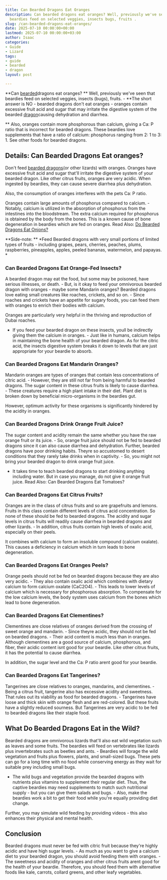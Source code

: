 ```yaml
---
title: Can Bearded Dragons Eat Oranges
description: Can bearded dragons eat oranges? Well, previously we've seen that 
  beardies feed on selected veggies, insects bugs, fruits .
slug: /can-bearded-dragons-eat-oranges/
date: 2025-07-10 00:00:00+00:00
lastmod: 2025-07-10 00:00:00+03:00
author: Isaac
categories:
- Guide
- Lizard
tags:
- guide
- bearded
- dragon
layout: post

---
```

**Can [bearded](https://pestpolicy.com/can-bearded-dragons-eat-apples/)dragons eat oranges? ** Well, previously we've seen that beardies feed on selected veggies, insects (bugs), fruits. - **The short answer is NO - bearded dragons don't eat oranges - oranges contain excessive fruit acid and sugar that may irritate the digestive system of the bearded [dragon](https://pestpolicy.com/can-bearded-dragons-eat-bananas/)causing dehydration and diarrhea.

** Also, oranges contain more phosphorous than calcium, giving a Ca: P ratio that is incorrect for bearded dragons. These beardies love supplements that have a ratio of calcium: phosphorus ranging from 2: 1 to 3: 1. See other foods for bearded dragons.

##  **Details: Can Bearded Dragons Eat oranges?**

Don't feed [bearded dragons](https://www.sciencedirect.com/topics/agricultural-and-biological-sciences/central-bearded-dragon)(or other lizards) with oranges. Oranges have excessive fruit acid and sugar that'll irritate the digestive system of your bearded dragon. Like other citrus fruits, oranges are very acidic. When ingested by beardies, they can cause severe diarrhea plus dehydration.

Also, the consumption of oranges interferes with the pets Ca: P ratio.

Oranges contain large amounts of phosphorus compared to calcium. - Notably, calcium is utilized in the absorption of phosphorus from the intestines into the bloodstream. The extra calcium required for phosphorus is obtained by the body from the bones. This is a known cause of bone degeneration in beardies which are fed on oranges. Read Also: [Do Bearded Dragons Eat Onions? ](https://pestpolicy.com/can-bearded-dragons-eat-onions/)

**Side-note: ** *Feed Bearded dragons with very small portions of limited types of fruits - including grapes, pears, cherries, peaches, plums, raspberries, pineapples, apples, peeled bananas, watermelon, and papayas. *

###  **Can Bearded Dragons Eat Orange-Fed Insects?**

A bearded dragon may eat the food, but some may be poisoned, have serious illnesses, or death. - But, is it okay to feed your omnivorous bearded dragon with oranges - maybe some Mandarin oranges? Bearded dragons love eating small creatures like roaches, crickets, and so on. - Since roaches and crickets have an appetite for sugary foods, you can feed them with oranges to enrich their bodies with calcium.

Oranges are particularly very helpful in the thriving and reproduction of Dubai roaches.

- If you feed your bearded dragon on these insects, youll be indirectly giving them the calcium in oranges. - Just like in humans, calcium helps in maintaining the bone health of your bearded dragon. As for the citric acid, the insects digestive system breaks it down to levels that are just appropriate for your beardie to absorb.

###  **Can Bearded Dragons Eat Mandarin Oranges?**

Mandarin oranges are types of oranges that contain less concentrations of citric acid. - However, they are still not far from being harmful to bearded dragons. The sugar content in these citrus fruits is likely to cause diarrhea. - These creatures require a high plant intake in their diet. Plant diet is broken down by beneficial micro-organisms in the beardies gut.

However, optimum activity for these organisms is significantly hindered by the acidity in oranges.

###  **Can Bearded Dragons Drink Orange Fruit Juice?**

The sugar content and acidity remain the same whether you have the raw orange fruit or its juice. - So, orange fruit juice should not be fed to bearded dragons since it can also cause diarrhea and dehydration. Further, bearded dragons have poor drinking habits. Theyre so accustomed to desert conditions that they rarely take drinks when in captivity. - So, you might not bring your bearded dragon to drink orange fruit juice.

- It takes time to teach bearded dragons to start drinking anything including water. But in case you manage, do not give it orange fruit juice. Read Also: Can Bearded Dragons Eat Tomatoes?

###  **Can Bearded Dragons Eat Citrus Fruits?**

Oranges are in the class of citrus fruits and so are grapefruits and lemons. Fruits in this class contain different levels of citrus acid concentration. So none of these should be fed to bearded dragons. The acidity and sugar levels in citrus fruits will readily cause diarrhea in bearded dragons and other lizards. - In addition, citrus fruits contain high levels of oxalic acid, especially on their peels.

It combines with calcium to form an insoluble compound (calcium oxalate). This causes a deficiency in calcium which in turn leads to bone degeneration.

###  **Can Bearded Dragons Eat Oranges Peels?**

Orange peels should not be fed on bearded dragons because they are also very acidic. - They also contain oxalic acid which combines with dietary calcium to form calcium oxalate (CaC2O4). - This leads to lower levels of calcium which is necessary for phosphorous absorption. To compensate for the low calcium levels, the body system uses calcium from the bones which lead to bone degeneration.

###  **Can Bearded Dragons Eat Clementines?**

Clementines are close relatives of oranges derived from the crossing of sweet orange and mandarin. - Since theyre acidic, they should not be fed on bearded dragons. - Their acid content is much less than in oranges. Although clementines are a good source of calcium, phosphorous, and fiber, their acidic content isnt good for your beardie. Like other citrus fruits, it has the potential to cause diarrhea.

In addition, the sugar level and the Ca: P ratio arent good for your beardie.

###  **Can Bearded Dragons Eat Tangerines?**

Tangerines are close relatives to oranges, mandarins, and clementines. - Being a citrus fruit, tangerine also has excessive acidity and sweetness. That rules out its viability as food for bearded dragons. - Tangerines have loose and thick skin with orange flesh and are red-colored. But these fruits have a slightly reduced sourness. But Tangerines are very acidic to be fed to bearded dragons like their staple food.

##  What Do Bearded Dragons Eat in the Wild?

Bearded dragons are omnivorous lizards that'll also eat wild vegetation such as leaves and some fruits. The beardies will feed on vertebrates like lizards plus invertebrates such as beetles and ants. - Beardies will forage the wild vegetation and fruits plus flowers, plants, and small-sized bugs. These pets can go for a long time with no food while conserving energy as they wait for suitable prey including small bugs.

- The wild bugs and vegetation provide the bearded dragons with nutrients plus vitamins to supplement their regular diet. Thus, the captive beardies may need supplements to match such nutritional supply - but you can give them salads and bugs. - Also, make the beardies work a bit to get their food while you're equally providing diet change.

Further, you may simulate wild feeding by providing videos - this also enhances their physical and mental health.

##  **Conclusion**

Bearded dragons must never be fed with citric fruit because they're highly acidic and have high sugar levels. - As much as you want to give a calcium diet to your bearded dragon, you should avoid feeding them with oranges. - The sweetness and acidity of oranges and other citrus fruits arent good for the health of your beardie. Therefore, you should feed them with alternative foods like kale, carrots, collard greens, and other leafy vegetables.